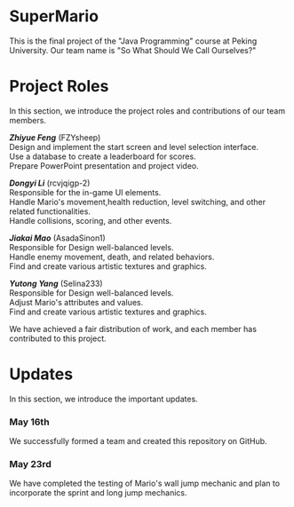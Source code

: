 # SuperMario

This is the final project of the "Java Programming" course at Peking University. Our team name is "So What Should We Call Ourselves?"

# Project Roles

In this section, we introduce the project roles and contributions of our team members.

***Zhiyue Feng*** (FZYsheep) \
Design and implement the start screen and level selection interface. \
Use a database to create a leaderboard for scores. \
Prepare PowerPoint presentation and project video.

***Dongyi Li*** (rcvjqigp-2) \
Responsible for the in-game UI elements. \
Handle Mario's movement,health reduction, level switching, and other related functionalities. \
Handle collisions, scoring, and other events.

***Jiakai Mao*** (AsadaSinon1) \
Responsible for Design well-balanced levels. \
Handle enemy movement, death, and related behaviors. \
Find and create various artistic textures and graphics.

***Yutong Yang*** (Selina233) \
Responsible for Design well-balanced levels. \
Adjust Mario's attributes and values. \
Find and create various artistic textures and graphics.

We have achieved a fair distribution of work, and each member has contributed to this project.


# Updates 

In this section, we introduce the important updates.

### May 16th

We successfully formed a team and created this repository on GitHub.

### May 23rd 

We have completed the testing of Mario's wall jump mechanic and plan to incorporate the sprint and long jump mechanics.
